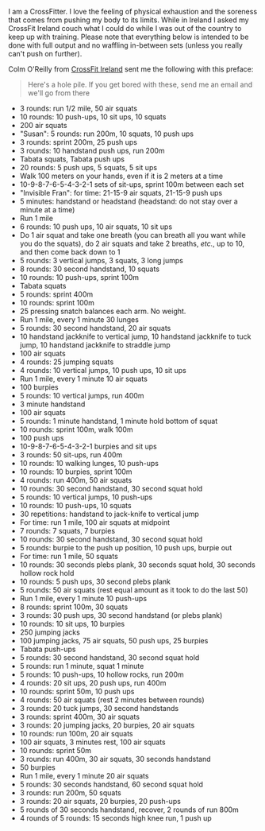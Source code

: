 <p>I am a CrossFitter. I love the feeling of physical exhaustion and the soreness that comes from pushing my body to its limits. While in Ireland I asked my CrossFit Ireland couch what I could do while I was out of the country to keep up with training. Please note that everything below is intended to be done with full output and no waffling in-between sets (unless you really can't push on further).</p>
<p>Colm O'Reilly from <a title="CrossFit Ireland" href="http://www.crossfit.ie" target="_blank">CrossFit Ireland</a> sent me the following with this preface:</p>
<p><blockquote>Here's a hole pile. If you get bored with these, send me an email and we'll go from there</blockquote></p>
<ul>
  <li>3 rounds: run 1/2 mile, 50 air squats</li>
  <li>10 rounds: 10 push-ups, 10 sit ups, 10 squats</li>
  <li>200 air squats</li>
  <li>"Susan": 5 rounds: run 200m, 10 squats, 10 push ups</li>
  <li>3 rounds: sprint 200m, 25 push ups</li>
  <li>3 rounds: 10 handstand push ups, run 200m</li>
  <li>Tabata squats, Tabata push ups</li>
  <li>20 rounds: 5 push ups, 5 squats, 5 sit ups</li>
  <li>Walk 100 meters on your hands, even if it is 2 meters at a time</li>
  <li>10-9-8-7-6-5-4-3-2-1 sets of sit-ups, sprint 100m between each set</li>
  <li>"Invisible Fran": for time: 21-15-9 air squats, 21-15-9 push ups</li>
  <li>5 minutes: handstand or headstand (headstand: do not stay over a minute at a time)</li>
  <li>Run 1 mile</li>
  <li>6 rounds: 10 push ups, 10 air squats, 10 sit ups</li>
  <li>Do 1 air squat and take one breath (you can breath all you want while you do the squats), do 2 air squats and take 2 breaths, <em>etc.</em>, up to 10, and then come back down to 1</li>
  <li>5 rounds: 3 vertical jumps, 3 squats, 3 long jumps</li>
  <li>8 rounds: 30 second handstand, 10 squats</li>
  <li>10 rounds: 10 push-ups, sprint 100m</li>
  <li>Tabata squats</li>
  <li>5 rounds: sprint 400m</li>
  <li>10 rounds: sprint 100m</li>
  <li>25 pressing snatch balances each arm. No weight.</li>
  <li>Run 1 mile, every 1 minute 30 lunges</li>
  <li>5 rounds: 30 second handstand, 20 air squats</li>
  <li>10 handstand jackknife to vertical jump, 10 handstand jackknife to tuck jump, 10 handstand jackknife to straddle jump</li>
  <li>100 air squats</li>
  <li>4 rounds: 25 jumping squats</li>
  <li>4 rounds: 10 vertical jumps, 10 push ups, 10 sit ups</li>
  <li>Run 1 mile, every 1 minute 10 air squats</li>
  <li>100 burpies</li>
  <li>5 rounds: 10 vertical jumps, run 400m</li>
  <li>3 minute handstand</li>
  <li>100 air squats</li>
  <li>5 rounds: 1 minute handstand, 1 minute hold bottom of squat</li>
  <li>10 rounds: sprint 100m, walk 100m</li>
  <li>100 push ups</li>
  <li>10-9-8-7-6-5-4-3-2-1 burpies and sit ups</li>
  <li>3 rounds: 50 sit-ups, run 400m</li>
  <li>10 rounds: 10 walking lunges, 10 push-ups</li>
  <li>10 rounds: 10 burpies, sprint 100m</li>
  <li>4 rounds: run 400m, 50 air squats</li>
  <li>10 rounds: 30 second handstand, 30 second squat hold</li>
  <li>5 rounds: 10 vertical jumps, 10 push-ups</li>
  <li>10 rounds: 10 push-ups, 10 squats</li>
  <li>30 repetitions: handstand to jack-knife to vertical jump</li>
  <li>For time: run 1 mile, 100 air squats at midpoint</li>
  <li>7 rounds: 7 squats, 7 burpies</li>
  <li>10 rounds: 30 second handstand, 30 second squat hold</li>
  <li>5 rounds: burpie to the push up position, 10 push ups, burpie out</li>
  <li>For time: run 1 mile, 50 squats</li>
  <li>10 rounds: 30 seconds plebs plank, 30 seconds squat hold, 30 seconds hollow rock hold</li>
  <li>10 rounds: 5 push ups, 30 second plebs plank</li>
  <li>5 rounds: 50 air squats (rest equal amount as it took to do the last 50)</li>
  <li>Run 1 mile, every 1 minute 10 push-ups</li>
  <li>8 rounds: sprint 100m, 30 squats</li>
  <li>3 rounds: 30 push ups, 30 second handstand (or plebs plank)</li>
  <li>10 rounds: 10 sit ups, 10 burpies</li>
  <li>250 jumping jacks</li>
  <li>100 jumping jacks, 75 air squats, 50 push ups, 25 burpies</li>
  <li>Tabata push-ups</li>
  <li>5 rounds: 30 second handstand, 30 second squat hold</li>
  <li>5 rounds: run 1 minute, squat 1 minute</li>
  <li>5 rounds: 10 push-ups, 10 hollow rocks, run 200m</li>
  <li>4 rounds: 20 sit ups, 20 push ups, run 400m</li>
  <li>10 rounds: sprint 50m, 10 push ups</li>
  <li>4 rounds: 50 air squats (rest 2 minutes between rounds)</li>
  <li>3 rounds: 20 tuck jumps, 30 second handstands</li>
  <li>3 rounds: sprint 400m, 30 air squats</li>
  <li>3 rounds: 20 jumping jacks, 20 burpies, 20 air squats</li>
  <li>10 rounds: run 100m, 20 air squats</li>
  <li>100 air squats, 3 minutes rest, 100 air squats</li>
  <li>10 rounds: sprint 50m</li>
  <li>3 rounds: run 400m, 30 air squats, 30 seconds handstand</li>
  <li>50 burpies</li>
  <li>Run 1 mile, every 1 minute 20 air squats</li>
  <li>5 rounds: 30 seconds handstand, 60 second squat hold</li>
  <li>3 rounds: run 200m, 50 squats</li>
  <li>3 rounds: 20 air squats, 20 burpies, 20 push-ups</li>
  <li>5 rounds of 30 seconds handstand, recover, 2 rounds of run 800m</li>
  <li>4 rounds of 5 rounds: 15 seconds high knee run, 1 push up</li>
</ul>